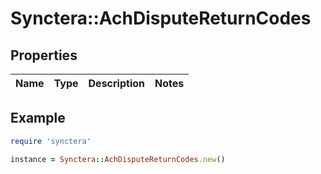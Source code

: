# Synctera::AchDisputeReturnCodes

## Properties

| Name | Type | Description | Notes |
| ---- | ---- | ----------- | ----- |

## Example

```ruby
require 'synctera'

instance = Synctera::AchDisputeReturnCodes.new()
```

